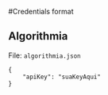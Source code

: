 #Credentials format
## Algorithmia

File: `algorithmia.json`

```
{
    "apiKey": "suaKeyAqui"
}
```